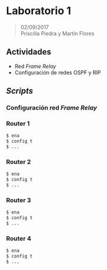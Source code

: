 Laboratorio 1
=============
> 02/09/2017  
> Priscilla Piedra y Martín Flores

## Actividades
- Red _Frame Relay_
- Configuración de redes OSPF y RIP 

## _Scripts_

### Configuración red _Frame Relay_

### Router 1
```bash
$ ena
$ config t
$ ...
```

### Router 2
```bash
$ ena
$ config t
$ ...
```

### Router 3
```bash
$ ena
$ config t
$ ...
```

### Router 4
```bash
$ ena
$ config t
$ ...
```
